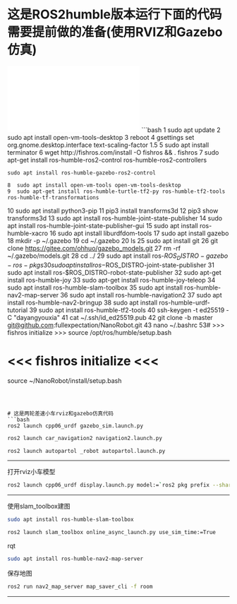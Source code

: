 # 这是ROS2humble版本运行下面的代码需要提前做的准备(使用RVIZ和Gazebo仿真)

<iframe src="//player.bilibili.com/player.html?isOutside=true&aid=114228866385448&bvid=BV1tMoiYYERN&cid=29081666866&p=1" scrolling="no" border="0" frameborder="no" framespacing="0" allowfullscreen="true"></iframe>
```bash
1  sudo apt update
    2  sudo apt install open-vm-tools-desktop
    3  reboot
    4  gsettings set org.gnome.desktop.interface text-scaling-factor 1.5
    5  sudo apt install terminator
    6  wget http://fishros.com/install -O fishros && . fishros
    7  sudo apt-get install ros-humble-ros2-control ros-humble-ros2-controllers

	sudo apt install ros-humble-gazebo-ros2-control

    8  sudo apt install open-vm-tools open-vm-tools-desktop
    9  sudo apt-get install ros-humble-turtle-tf2-py ros-humble-tf2-tools ros-humble-tf-transformations 
   10  sudo apt install python3-pip
   11  pip3 install transforms3d
   12  pip3 show transforms3d
   13  sudo apt install ros-humble-joint-state-publisher
   14  sudo apt install ros-humble-joint-state-publisher-gui
   15  sudo apt install ros-humble-xacro
   16  sudo apt install liburdfdom-tools
   17  sudo apt install gazebo
   18  mkdir -p ~/.gazebo
   19  cd ~/.gazebo
   20  ls
   25  sudo apt install git
   26  git clone https://gitee.com/ohhuo/gazebo_models.git
   27  rm -rf ~/.gazebo/models.git
   28  cd ../
   29  sudo apt install ros-$ROS_DISTRO-gazebo-ros-pkgs
   30  sudo apt install ros-$ROS_DISTRO-joint-state-publisher
   31  sudo apt install ros-$ROS_DISTRO-robot-state-publisher
   32  sudo apt-get install ros-humble-joy
   33  sudo apt-get install ros-humble-joy-teleop
   34  sudo apt install ros-humble-slam-toolbox
   35  sudo apt install ros-humble-nav2-map-server
   36  sudo apt install ros-humble-navigation2
   37  sudo apt install ros-humble-nav2-bringup
   38  sudo apt install ros-humble-urdf-tutorial
   39  sudo apt install ros-humble-tf2-tools
   40  ssh-keygen -t ed25519 -C "dayangyouxia"
   41  cat ~/.ssh/id_ed25519.pub
   42  git clone -b master git@github.com:fullexpectation/NanoRobot.git
   43   nano ~/.bashrc 
   53# >>> fishros initialize >>>
source /opt/ros/humble/setup.bash
# <<< fishros initialize <<<
source ~/NanoRobot/install/setup.bash
```



# 这是两轮差速小车rviz和gazebo仿真代码
```bash
ros2 launch cpp06_urdf gazebo_sim.launch.py 
```
```bash
ros2 launch car_navigation2 navigation2.launch.py 
```
```bash
ros2 launch autopartol _robot autopartol.launch.py
```
---------------

打开rviz小车模型
```bash
ros2 launch cpp06_urdf display.launch.py model:=`ros2 pkg prefix --share cpp06_urdf`/urdf/xacro/car.urdf.xacro
```
---------------
使用slam_toolbox建图
```bash
sudo apt install ros-humble-slam-toolbox

```
```bash
ros2 launch slam_toolbox online_async_launch.py use_sim_time:=True
```
rqt
```bash
sudo apt install ros-humble-nav2-map-server
```
保存地图
```bash
ros2 run nav2_map_server map_saver_cli -f room
```
------------------
